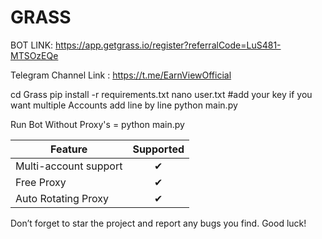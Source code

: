 # GRASS

BOT LINK: https://app.getgrass.io/register?referralCode=LuS481-MTSOzEQe

Telegram Channel Link : https://t.me/EarnViewOfficial

cd Grass
pip install -r requirements.txt
nano user.txt #add your key if you want multiple Accounts add line by line
python main.py

Run Bot Without Proxy's = python main.py

| Feature                        | Supported |
|--------------------------------|:---------:|
| Multi-account support          |     ✔     |
| Free Proxy            |     ✔     |
| Auto Rotating Proxy              |     ✔     |

Don’t forget to star the project and report any bugs you find. Good luck!
